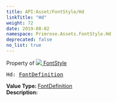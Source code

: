 ```yaml
---
title: API:Asset/FontStyle/Hd
linkTitle: "Hd"
weight: 72
date: 2019-08-02
namespace: Primrose.Assets.FontStyle.Hd
deprecated: false
no_list: true
---
```

Property of <a href="/docs/api-reference/Class/FontStyle"><img src="/icons/silk/default.png"/>&nbsp;FontStyle</a>
<pre class="method-declaration">
Hd: <a class="type" href="/docs/api-reference/Misc/FontDefinition">FontDefinition</a></pre>
<b>Value Type: </b>
<a class="type" href="/docs/api-reference/Misc/FontDefinition">FontDefinition</a>
<br/>
<b>Description: </b>